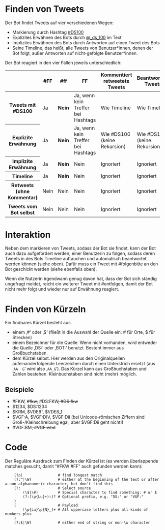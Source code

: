 Finden von Tweets
=================

Der Bot findet Tweets auf vier verschiedenen Wegen:

- Markierung durch Hashtag
  [\#DS100](https://twitter.com/search?q=%23DS100&f=tweets)
- Explizites Erwähnen des Bots durch
  [@\_ds\_100](https://twitter.com/_ds_100) im Text
- Implizites Erwähnen des Bots durch Antworten auf einen Tweet des Bots
- Seine Timeline, das heißt, alle Tweets von Benutzer\*innen, denen der
  Bot folgt, außer Antworten auf nicht-gefolgte Benutzer\*innen.

Der Bot reagiert in den vier Fällen jeweils unterschiedlich:

<table>
 <thead>
  <tr>
   <th></th>
   <th>#FF</th>
   <th>#ff</th>
   <th>FF</th>
   <th>Kommentiert retweetete Tweets</th>
   <th>Beantwortete Tweets</th>
   <th>#folgenbitte, #entfolgen</th>
  </tr>
 </thead>
 <tbody>
  <tr>
   <th>Tweets mit #DS100</th>
   <td>Ja</td>
   <td><strong>Nein</strong></td>
   <td>Ja, wenn kein Treffer bei Hashtags</td>
   <td>Wie Timeline</td>
   <td>Wie Timeline</td>
   <td>Ignoriert</td>
  </tr>
  <tr>
   <th>Explizite Erwähnung</th>
   <td>Ja</td>
   <td><strong>Nein</strong></td>
   <td>Ja, wenn kein Treffer bei Hashtags</td>
   <td>Wie #DS100 (keine Rekursion)</td>
   <td>Wie #DS100 (keine Rekursion)</td>
   <td>Erkannt</td>
  </tr>
  <tr>
   <th>Implizite Erwähnung</th>
   <td>Ja</td>
   <td><strong>Nein</strong></td>
   <td>Nein</td>
   <td>Ignoriert</td>
   <td>Ignoriert</td>
   <td>Ignoriert</td>
  </tr>
  <tr>
   <th>Timeline</th>
   <td>Ja</td>
   <td><strong>Nein</strong></td>
   <td>Nein</td>
   <td>Ignoriert</td>
   <td>Ignoriert</td>
   <td>Ignoriert</td>
  </tr>
  <tr>
   <th>Retweets (ohne Kommentar)</th>
   <td>Nein</td>
   <td>Nein</td>
   <td>Nein</td>
   <td>Ignoriert</td>
   <td>Ignoriert</td>
   <td>Ignoriert</td>
  </tr>
  <tr>
   <th>Tweets vom Bot selbst</th>
   <td>Nein</td>
   <td>Nein</td>
   <td>Nein</td>
   <td>Ignoriert</td>
   <td>Ignoriert</td>
   <td>Ignoriert</td>
  </tr>
 </tbody>
</table>

Interaktion
===========

Neben dem markieren von Tweets, sodass der Bot sie findet, kann der Bot
auch dazu aufgefordert werden, einer Benutzerin zu folgen, sodass deren
Tweets in des Bots Timeline auftauchen und automatisch beantwortet
werden können (siehe oben). Dafür muss ein Tweet mit \#folgenbitte an
den Bot geschickt werden (siehe ebenfalls oben).

Wenn die Nutzerin irgendwann genug davon hat, dass der Bot sich ständig
ungefragt meldet, reicht ein weiterer Tweet mit \#entfolgen, damit der
Bot nicht mehr folgt und wieder nur auf Erwähnung reagiert.

Finden von Kürzeln
==================

Ein findbares Kürzel besteht aus

- einem ‚\#‘ oder ‚$‘ (fließt in die Auswahl der Quelle ein: \# für
  Orte, $ für Strecken)
- einem Bezeichner für die Quelle: Wenn nicht vorhanden, wird entweder
  die Quelle ‚DS:‘ oder ‚BOT:‘ benutzt. Besteht immer aus
  Großbuchstaben.
- dem Kürzel selbst. Hier werden aus den Originalquellen
  aufeinanderfolgende Leerzeichen durch einen Unterstrich ersetzt (aus
  ‚`AA  G`‘ wird also ‚`AA_G`‘). Das Kürzel kann aus
  Großbuchstaben und Zahlen bestehen. Kleinbuchstaben sind nicht (mehr)
  möglich.

Beispiele
---------

- \#FKW, <del>\#fkw,</del> \#DS:FKW<del>, \#DS:fkw</del>
- $1234, $DS:1234
- $KRM, $VDE8¹, $VDE8\_1
- $VGF:A, $VGF:DⅣ, $VGF:Dⅱ (bei Unicode-römischen Ziffern sind
  Groß-/Kleinschreibung egal, aber $VGF:Dii geht nicht!)
- \#VGF:BM<del>, \#VGF:wbd</del>

Code
====

Der Reguläre Ausdruck zum Finden der Kürzel ist (es werden überlappende
matches gesucht, damit "#FKW #FF" auch gefunden werden kann):

        (?p)                # find longest match
        (?:^|\W)            # either at the beginning of the text or after a non-alphanumeric character, but don't find this
        (?:                 # Select source
            (\$|\#)         # Special character to find something: # or $
            (?:(\p{Lu}+):)? # Optional prefix, e.g. "DS:" or "VGF:"
        )
        (                   # Payload
            [\p{Lu}\p{N}_]+ # All uppercase letters plus all kinds of numbers plus _
        )
        (?:$|\W)            # either end of string or non-\w character

